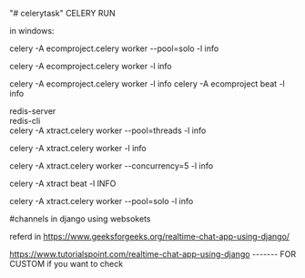"# celerytask" 
CELERY RUN

in windows:

celery -A ecomproject.celery worker --pool=solo  -l info

celery -A ecomproject.celery worker  -l info


celery -A ecomproject.celery worker -l info
celery -A ecomproject beat -l info



redis-server     
redis-cli     
celery -A xtract.celery worker --pool=threads  -l info

celery -A xtract.celery worker  -l info

celery -A xtract.celery worker --concurrency=5  -l info 

celery -A xtract beat -l INFO

celery -A xtract.celery worker --pool=solo  -l info 






#channels in django using websokets

referd in https://www.geeksforgeeks.org/realtime-chat-app-using-django/

https://www.tutorialspoint.com/realtime-chat-app-using-django ------- FOR CUSTOM if you want to check
